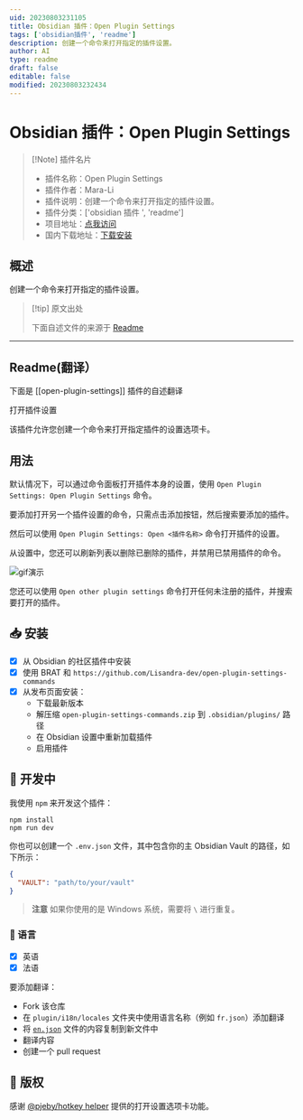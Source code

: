 ```yaml
---
uid: 20230803231105
title: Obsidian 插件：Open Plugin Settings
tags: ['obsidian插件', 'readme']
description: 创建一个命令来打开指定的插件设置。
author: AI
type: readme
draft: false
editable: false
modified: 20230803232434
---
```


# Obsidian 插件：Open Plugin Settings

> [!Note] 插件名片
> - 插件名称：Open Plugin Settings
> - 插件作者：Mara-Li
> - 插件说明：创建一个命令来打开指定的插件设置。
> - 插件分类：['obsidian 插件 ', 'readme']
> - 项目地址：[点我访问](https://github.com/lisandra-dev/open-plugin-settings-commands)
> - 国内下载地址：[下载安装](https://pkmer.cn/products/plugin/pluginMarket/?open-plugin-settings)

## 概述

创建一个命令来打开指定的插件设置。

> [!tip] 原文出处
>
>下面自述文件的来源于 [Readme](https://ghproxy.net/https://raw.githubusercontent.com/Lisandra-dev/open-plugin-settings-commands/master/README.md)
>

---

## Readme(翻译）

下面是 [[open-plugin-settings]] 插件的自述翻译

打开插件设置

该插件允许您创建一个命令来打开指定插件的设置选项卡。

## 用法

默认情况下，可以通过命令面板打开插件本身的设置，使用 `Open Plugin Settings: Open Plugin Settings` 命令。

要添加打开另一个插件设置的命令，只需点击添加按钮，然后搜索要添加的插件。

然后可以使用 `Open Plugin Settings: Open <插件名称>` 命令打开插件的设置。

从设置中，您还可以刷新列表以删除已删除的插件，并禁用已禁用插件的命令。

![gif演示](https://user-images.githubusercontent.com/30244939/234854311-7da05061-2646-43c0-bd42-38fa50121d13.gif)

您还可以使用 `Open other plugin settings` 命令打开任何未注册的插件，并搜索要打开的插件。

## 📥 安装

- [x] 从 Obsidian 的社区插件中安装
- [x] 使用 BRAT 和 `https://github.com/Lisandra-dev/open-plugin-settings-commands`
- [x] 从发布页面安装：
  - 下载最新版本
  - 解压缩 `open-plugin-settings-commands.zip` 到 `.obsidian/plugins/` 路径
  - 在 Obsidian 设置中重新加载插件
  - 启用插件

## 🤖 开发中

我使用 `npm` 来开发这个插件：

```
npm install
npm run dev
```

你也可以创建一个 `.env.json` 文件，其中包含你的主 Obsidian Vault 的路径，如下所示：

```json
{
  "VAULT": "path/to/your/vault"
}
```

> **注意**
> 如果你使用的是 Windows 系统，需要将 `\` 进行重复。

### 🎼 语言

- [x] 英语
- [x] 法语

要添加翻译：

- Fork 该仓库
- 在 `plugin/i18n/locales` 文件夹中使用语言名称（例如 `fr.json`）添加翻译
- 将 [`en.json`](./src/i18n/locales/en.json) 文件的内容复制到新文件中
- 翻译内容
- 创建一个 pull request

## 📜 版权

感谢 [@pjeby/hotkey helper](https://github.com/pjeby/hotkey-helper) 提供的打开设置选项卡功能。
